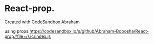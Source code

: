 # React-prop.

Created with CodeSandbox
Abraham

using props 
https://codesandbox.io/s/github/Abraham-Bobosha/React-prop.?file=/src/index.js
